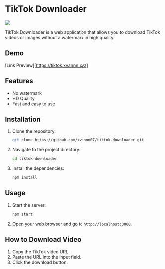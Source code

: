 # TikTok Downloader

![](https://f.uguu.se/KoTYyRlZ.png)

TikTok Downloader is a web application that allows you to download TikTok videos or images without a watermark in high quality.

## Demo
[Link Preview][https://tiktok.xvannn.xyz]

## Features

- No watermark
- HD Quality
- Fast and easy to use

## Installation

1. Clone the repository:
    ```sh
    git clone https://github.com/xvannn07/tiktok-downloader.git
    ```
2. Navigate to the project directory:
    ```sh
    cd tiktok-downloader
    ```
3. Install the dependencies:
    ```sh
    npm install
    ```

## Usage

1. Start the server:
    ```sh
    npm start
    ```
2. Open your web browser and go to `http://localhost:3000`.

## How to Download Video

1. Copy the TikTok video URL.
2. Paste the URL into the input field.
3. Click the download button.

